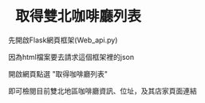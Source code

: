 # ` `**取得雙北咖啡廳列表**
先開啟Flask網頁框架(Web_api.py)

因為html檔案要去請求這個框架裡的json

開啟網頁點選 "取得咖啡廳列表"

即可檢閱目前雙北地區咖啡廳資訊、位址，及其店家頁面連結
